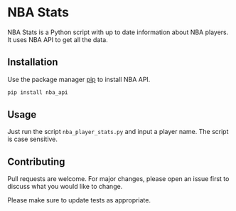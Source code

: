 # NBA Stats

NBA Stats is a Python script with up to date information about NBA players. It uses NBA API to get all the data.

## Installation

Use the package manager [pip](https://pip.pypa.io/en/stable/) to install NBA API.

```bash
pip install nba_api
```

## Usage

Just run the script `nba_player_stats.py` and input a player name. The script is case sensitive.

## Contributing

Pull requests are welcome. For major changes, please open an issue first
to discuss what you would like to change.

Please make sure to update tests as appropriate.
